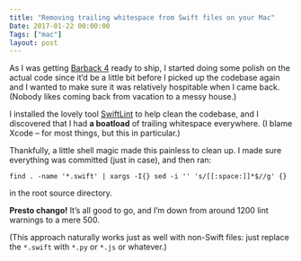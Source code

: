 ```yaml
---
title: "Removing trailing whitespace from Swift files on your Mac"
Date: 2017-01-22 00:00:00
Tags: ["mac"]
layout: post
---
```


<p>As I was getting <a href="http://getbarback.com">Barback 4</a> ready to ship, I started doing some polish on the actual code since it’d be a little bit before I picked up the codebase again and I wanted to make sure it was relatively hospitable when I came back.  (Nobody likes coming back from vacation to a messy house.)</p>


<p>I installed the lovely tool <a href="https://github.com/realm/SwiftLint">SwiftLint</a> to help clean the codebase, and I discovered that I had <strong>a boatload</strong> of trailing whitespace everywhere.  (I blame Xcode – for most things, but this in particular.)</p>


<p>Thankfully, a little shell magic made this painless to clean up.  I made sure everything was committed (just in case), and then ran:</p>


<p><code>find . -name '*.swift' | xargs -I{} sed -i '' 's/[[:space:]]*$//g' {}</code></p>


<p>in the root source directory.</p>


<p><strong>Presto chango!</strong> It’s all good to go, and I’m down from around 1200 lint warnings to a mere 500.</p>


<p>(This approach naturally works just as well with non-Swift files: just replace the <code>*.swift</code> with <code>*.py</code> or <code>*.js</code> or whatever.)</p>
	